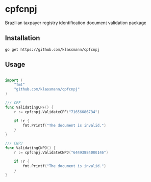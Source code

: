# cpfcnpj
Brazilian taxpayer registry identification document validation package


## Installation

    go get https://github.com/klassmann/cpfcnpj
  
## Usage
    
```go

import (
    "fmt"
    "github.com/klassmann/cpfcnpj"
)

/// CPF
func ValidatingCPF() {
    r := cpfcnpj.ValidateCPF("71656686734")

    if !r {
        fmt.Printf("The document is invalid.")
    }
}

/// CNPJ
func ValidatingCNPJ() {
    r := cpfcnpj.ValidateCNPJ("64493884000146")

    if !r {
        fmt.Printf("The document is invalid.")
    }
}
```

